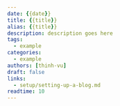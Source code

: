 ```yaml
---
date: {{date}}
title: {{title}}
alias: {{title}}
description: description goes here
tags:
  - example
categories:
  - example
authors: [thinh-vu]
draft: false
links:
  - setup/setting-up-a-blog.md
readtime: 10
---
```




<!-- more -->
